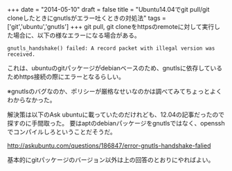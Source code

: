 
+++
date = "2014-05-10"
draft = false
title = "Ubuntu14.04でgit pull/git cloneしたときにgnutlsがエラー吐くときの対処法"
tags  = ['git','ubuntu','gnutls']
+++
git pull, git cloneをhttpsのremoteに対して実行した場合に、以下の様なエラーになる場合がある。

```
gnutls_handshake() failed: A record packet with illegal version was received.
```

これは、ubuntuのgitパッケージがdebianベースのため、gnutlsに依存しているためhttps接続の際にエラーとなるらしい。


※gnutlsのバグなのか、ポリシーが厳格なせいなのかは調べてみてちょっとよくわからなかった。

解決策は以下のAsk ubuntuに載っていたのだけれども、12.04の記事だったので探すのに手間取った。
要はaptのdebianパッケージをgnutlsではなく、opensshでコンパイルしろということだそうだ。

http://askubuntu.com/questions/186847/error-gnutls-handshake-falied

基本的にgitパッケージのバージョン以外は上の回答のとおりにやればよい。
	
